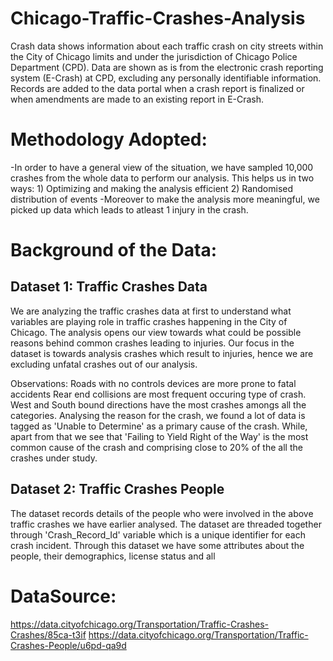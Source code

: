 # Chicago-Traffic-Crashes-Analysis

Crash data shows information about each traffic crash on city streets within the City of Chicago limits and under the jurisdiction of Chicago Police Department (CPD). Data are shown as is from the electronic crash reporting system (E-Crash) at CPD, excluding any personally identifiable information. Records are added to the data portal when a crash report is finalized or when amendments are made to an existing report in E-Crash.

# Methodology Adopted:
-In order to have a general view of the situation, we have sampled 10,000 crashes from the whole data to perform our analysis. This helps us in two ways: 1) Optimizing and making the analysis efficient 2) Randomised distribution of events 
-Moreover to make the analysis more meaningful, we picked up data which leads to atleast 1 injury in the crash. 

# Background of the Data:

## Dataset 1: Traffic Crashes Data
We are analyzing the traffic crashes data at first to understand what variables are playing role in traffic crashes happening in the City of Chicago.
 The analysis opens our view towards what could be possible reasons behind common crashes leading to injuries.
Our focus in the dataset is towards analysis crashes which result to injuries, hence we are excluding unfatal crashes out of our analysis.

Observations:
Roads with no controls devices are more prone to fatal accidents
Rear end collisions are most frequent occuring type of crash.  West and South bound directions have the most crashes amongs all the categories.
Analysing the reason for the crash, we found a lot of data is tagged as 'Unable to Determine' as a primary cause of the crash. While, apart from that we see that 'Failing to Yield Right of the Way' is the most common cause of the crash and comprising close to 20% of the all the crashes under study.

## Dataset 2: Traffic Crashes People
The dataset records details of the people who were involved in the above traffic crashes we have earlier analysed. The dataset are threaded together through 'Crash_Record_Id' variable which is a unique identifier for each crash incident.
Through this dataset we have some attributes about the people, their demographics, license status and all

# DataSource:
https://data.cityofchicago.org/Transportation/Traffic-Crashes-Crashes/85ca-t3if
https://data.cityofchicago.org/Transportation/Traffic-Crashes-People/u6pd-qa9d

